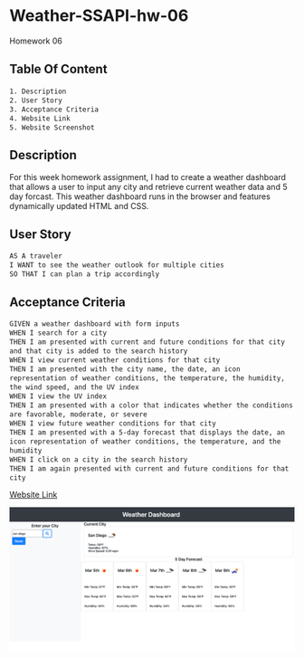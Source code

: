 # Weather-SSAPI-hw-06
 Homework 06

## Table Of Content

    1. Description
    2. User Story
    3. Acceptance Criteria
    4. Website Link
    5. Website Screenshot

## Description
For this week homework assignment, I had to create a weather dashboard that allows a user to input any city and retrieve current weather data and 5 day forcast. This weather dashboard runs in the browser and features dynamically updated HTML and CSS.

## User Story

```
AS A traveler
I WANT to see the weather outlook for multiple cities
SO THAT I can plan a trip accordingly
```

## Acceptance Criteria

```
GIVEN a weather dashboard with form inputs
WHEN I search for a city
THEN I am presented with current and future conditions for that city and that city is added to the search history
WHEN I view current weather conditions for that city
THEN I am presented with the city name, the date, an icon representation of weather conditions, the temperature, the humidity, the wind speed, and the UV index
WHEN I view the UV index
THEN I am presented with a color that indicates whether the conditions are favorable, moderate, or severe
WHEN I view future weather conditions for that city
THEN I am presented with a 5-day forecast that displays the date, an icon representation of weather conditions, the temperature, and the humidity
WHEN I click on a city in the search history
THEN I am again presented with current and future conditions for that city
```
[Website Link](https://cabril87.github.io/Weather-SSAPI-hw-06/)

![Website Screenshot](./Assets/ss.png)